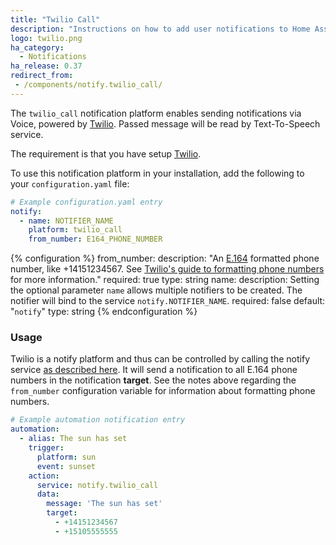 ```yaml
---
title: "Twilio Call"
description: "Instructions on how to add user notifications to Home Assistant."
logo: twilio.png
ha_category:
  - Notifications
ha_release: 0.37
redirect_from:
 - /components/notify.twilio_call/
---
```


The `twilio_call` notification platform enables sending notifications via Voice, powered by [Twilio](https://twilio.com).
Passed message will be read by Text-To-Speech service.

The requirement is that you have setup [Twilio](/components/twilio/).

To use this notification platform in your installation, add the following to your `configuration.yaml` file:

```yaml
# Example configuration.yaml entry
notify:
  - name: NOTIFIER_NAME
    platform: twilio_call
    from_number: E164_PHONE_NUMBER
```

{% configuration %}
from_number:
  description: "An [E.164](https://en.wikipedia.org/wiki/E.164) formatted phone number, like +14151234567. See [Twilio's guide to formatting phone numbers](https://www.twilio.com/help/faq/phone-numbers/how-do-i-format-phone-numbers-to-work-internationally) for more information."
  required: true
  type: string
name:
  description: Setting the optional parameter `name` allows multiple notifiers to be created. The notifier will bind to the service `notify.NOTIFIER_NAME`.
  required: false
  default: "`notify`"
  type: string
{% endconfiguration %}

### Usage

Twilio is a notify platform and thus can be controlled by calling the notify service [as described here](/components/notify/). It will send a notification to all E.164 phone numbers in the notification **target**. See the notes above regarding the `from_number` configuration variable for information about formatting phone numbers.

```yaml
# Example automation notification entry
automation:
  - alias: The sun has set
    trigger:
      platform: sun
      event: sunset
    action:
      service: notify.twilio_call
      data:
        message: 'The sun has set'
        target:
          - +14151234567
          - +15105555555
```
